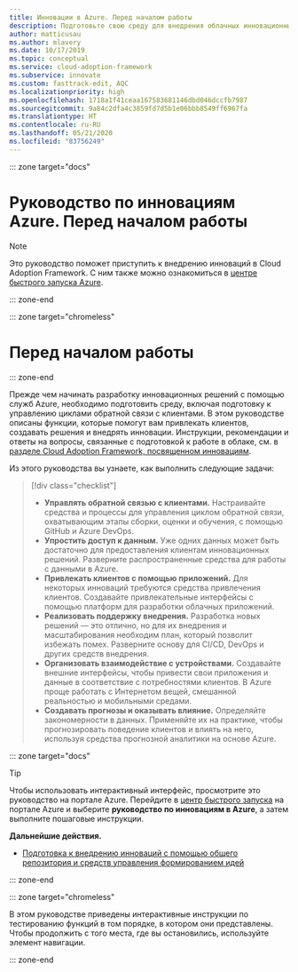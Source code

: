 ```yaml
---
title: Инновации в Azure. Перед началом работы
description: Подготовьте свою среду для внедрения облачных инновационных решений с помощью функций Azure, которые помогут вам привлекать клиентов, создавать решения и осваивать новые технологии.
author: matticusau
ms.author: mlavery
ms.date: 10/17/2019
ms.topic: conceptual
ms.service: cloud-adoption-framework
ms.subservice: innovate
ms.custom: fasttrack-edit, AQC
ms.localizationpriority: high
ms.openlocfilehash: 1718a1f41ceaa167583681146dbd046dccfb7987
ms.sourcegitcommit: 9a84c2dfa4c3859fd7d5b1e06bbb8549ff6967fa
ms.translationtype: HT
ms.contentlocale: ru-RU
ms.lasthandoff: 05/21/2020
ms.locfileid: "83756249"
---
```

::: zone target="docs"

# <a name="azure-innovation-guide-before-you-start"></a>Руководство по инновациям Azure. Перед началом работы

> [!NOTE]
> Это руководство поможет приступить к внедрению инноваций в Cloud Adoption Framework. С ним также можно ознакомиться в [центре быстрого запуска Azure](https://portal.azure.com/?feature.quickstart=true#blade/Microsoft_Azure_Resources/QuickstartCenterBlade).

::: zone-end

::: zone target="chromeless"

# <a name="before-you-start"></a>Перед началом работы

::: zone-end

Прежде чем начинать разработку инновационных решений с помощью служб Azure, необходимо подготовить среду, включая подготовку к управлению циклами обратной связи с клиентами. В этом руководстве описаны функции, которые помогут вам привлекать клиентов, создавать решения и внедрять инновации. Инструкции, рекомендации и ответы на вопросы, связанные с подготовкой к работе в облаке, см. в [разделе Cloud Adoption Framework, посвященном инновациям](../index.md).

Из этого руководства вы узнаете, как выполнить следующие задачи:

> [!div class="checklist"]
>
> - **Управлять обратной связью с клиентами.** Настраивайте средства и процессы для управления циклом обратной связи, охватывающим этапы сборки, оценки и обучения, с помощью GitHub и Azure DevOps.
> - **Упростить доступ к данным.** Уже одних данных может быть достаточно для предоставления клиентам инновационных решений. Разверните распространенные средства для работы с данными в Azure.
> - **Привлекать клиентов с помощью приложений.** Для некоторых инноваций требуются средства привлечения клиентов. Создавайте привлекательные интерфейсы с помощью платформ для разработки облачных приложений.
> - **Реализовать поддержку внедрения.** Разработка новых решений — это отлично, но для их внедрения и масштабирования необходим план, который позволит избежать помех. Разверните основу для CI/CD, DevOps и других средств внедрения.
> - **Организовать взаимодействие с устройствами.** Создавайте внешние интерфейсы, чтобы привести свои приложения и данные в соответствие с потребностями клиентов. В Azure проще работать с Интернетом вещей, смешанной реальностью и мобильными средами.
> - **Создавать прогнозы и оказывать влияние.** Определяйте закономерности в данных. Применяйте их на практике, чтобы прогнозировать поведение клиентов и влиять на него, используя средства прогнозной аналитики на основе Azure.

::: zone target="docs"

> [!TIP]
> Чтобы использовать интерактивный интерфейс, просмотрите это руководство на портале Azure. Перейдите в [центр быстрого запуска](https://portal.azure.com/?feature.quickstart=true#blade/Microsoft_Azure_Resources/QuickstartCenterBlade) на портале Azure и выберите **руководство по инновациям в Azure**, а затем выполните пошаговые инструкции.

**Дальнейшие действия.**

- [Подготовка к внедрению инноваций с помощью общего репозитория и средств управления формированием идей](./adoption.md)

::: zone-end

::: zone target="chromeless"

В этом руководстве приведены интерактивные инструкции по тестированию функций в том порядке, в котором они представлены. Чтобы продолжить с того места, где вы остановились, используйте элемент навигации.

::: zone-end
